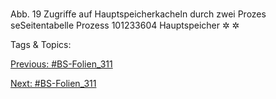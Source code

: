 Abb. 19 Zugriﬀe auf Hauptspeicherkacheln durch zwei Prozes seSeitentabelle
Prozess 101233604
Hauptspeicher
✲
✲

   Tags & Topics:
   

[Previous: #BS-Folien_311](BS-Folien_311.md)

[Next: #BS-Folien_311](BS-Folien_311.md)